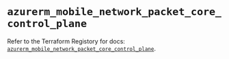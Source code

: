 # `azurerm_mobile_network_packet_core_control_plane`

Refer to the Terraform Registory for docs: [`azurerm_mobile_network_packet_core_control_plane`](https://registry.terraform.io/providers/hashicorp/azurerm/3.62.0/docs/resources/mobile_network_packet_core_control_plane).
